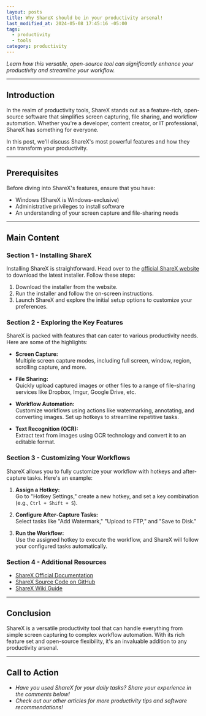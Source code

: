 ```yaml
---
layout: posts
title: Why ShareX should be in your productivity arsenal!
last_modified_at: 2024-05-08 17:45:16 -05:00
tags:
  - productivity
  - tools
category: productivity
---
```


*Learn how this versatile, open-source tool can significantly enhance your productivity and streamline your workflow.*

---

## Introduction  
In the realm of productivity tools, ShareX stands out as a feature-rich, open-source software that simplifies screen capturing, file sharing, and workflow automation. Whether you're a developer, content creator, or IT professional, ShareX has something for everyone.

In this post, we'll discuss ShareX's most powerful features and how they can transform your productivity.

---

## Prerequisites  
Before diving into ShareX's features, ensure that you have:

- Windows (ShareX is Windows-exclusive)
- Administrative privileges to install software
- An understanding of your screen capture and file-sharing needs

---

## Main Content  

### Section 1 - Installing ShareX  
Installing ShareX is straightforward. Head over to the [official ShareX website](https://getsharex.com/) to download the latest installer. Follow these steps:

1. Download the installer from the website.  
2. Run the installer and follow the on-screen instructions.  
3. Launch ShareX and explore the initial setup options to customize your preferences.

### Section 2 - Exploring the Key Features  
ShareX is packed with features that can cater to various productivity needs. Here are some of the highlights:

- **Screen Capture:**  
  Multiple screen capture modes, including full screen, window, region, scrolling capture, and more.
  
- **File Sharing:**  
  Quickly upload captured images or other files to a range of file-sharing services like Dropbox, Imgur, Google Drive, etc.
  
- **Workflow Automation:**  
  Customize workflows using actions like watermarking, annotating, and converting images. Set up hotkeys to streamline repetitive tasks.
  
- **Text Recognition (OCR):**  
  Extract text from images using OCR technology and convert it to an editable format.

### Section 3 - Customizing Your Workflows  
ShareX allows you to fully customize your workflow with hotkeys and after-capture tasks. Here's an example:

1. **Assign a Hotkey:**  
   Go to "Hotkey Settings," create a new hotkey, and set a key combination (e.g., `Ctrl + Shift + S`).
   
2. **Configure After-Capture Tasks:**  
   Select tasks like "Add Watermark," "Upload to FTP," and "Save to Disk."

3. **Run the Workflow:**  
   Use the assigned hotkey to execute the workflow, and ShareX will follow your configured tasks automatically.

### Section 4 - Additional Resources  
- [ShareX Official Documentation](https://getsharex.com/docs)  
- [ShareX Source Code on GitHub](https://github.com/ShareX/ShareX)  
- [ShareX Wiki Guide](https://github.com/ShareX/ShareX/wiki)

---

## Conclusion  
ShareX is a versatile productivity tool that can handle everything from simple screen capturing to complex workflow automation. With its rich feature set and open-source flexibility, it's an invaluable addition to any productivity arsenal.

---

## Call to Action  
- *Have you used ShareX for your daily tasks? Share your experience in the comments below!*  
- *Check out our other articles for more productivity tips and software recommendations!*

